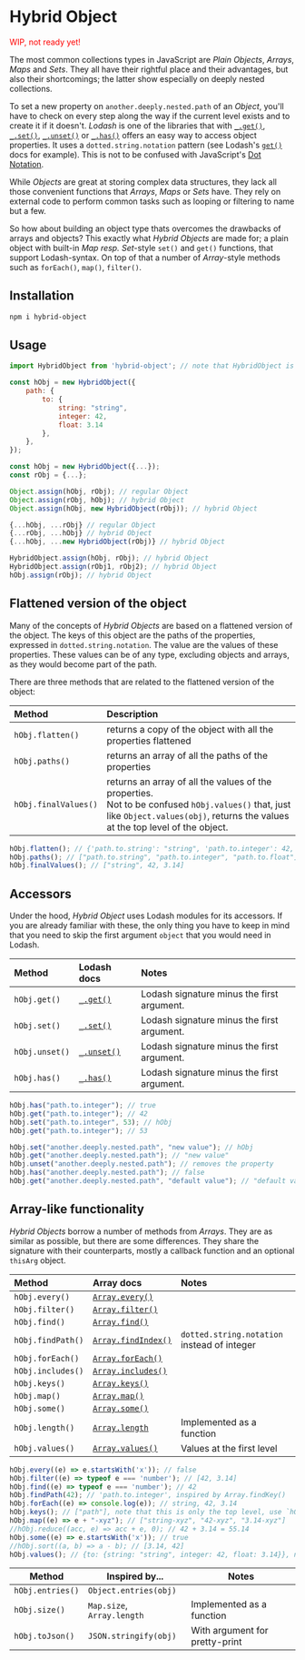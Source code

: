 # Hybrid Object

<p style="color:red">WIP, not ready yet!</p>

The most common collections types in JavaScript are _Plain Objects_, _Arrays_, _Maps_ and _Sets_. They all have their rightful place and their advantages, but also their shortcomings; the latter show especially on deeply nested collections. 

To set a new property on `another.deeply.nested.path` of an _Object_, you'll have to check on every step along the way if the current level exists and to create it if it doesn't. _Lodash_ is one of the libraries that with [`_.get()`](https://lodash.com/docs/#get), [`_.set()`](https://lodash.com/docs/#set), [`_.unset()`](https://lodash.com/docs/#unset) or [`_.has()`](https://lodash.com/docs/#has) offers an easy way to access object properties. It uses a `dotted.string.notation` pattern (see Lodash's [`get()`](https://lodash.com/docs/#get) docs for example). This is not to be confused with JavaScript's [Dot Notation](https://developer.mozilla.org/en-US/docs/Web/JavaScript/Reference/Operators/Property_accessors#dot_notation).

While _Objects_ are great at storing complex data structures, they lack all those convenient functions that _Arrays_, _Maps_ or _Sets_ have. They rely on external code to perform common tasks such as looping or filtering to name but a few.

So how about building an object type thats overcomes the drawbacks of arrays and objects? This exactly what _Hybrid Objects_ are made for; a plain object with built-in _Map resp. Set_-style `set()` and `get()` functions, that support Lodash-syntax. On top of that a number of _Array_-style methods such as `forEach()`, `map()`, `filter()`.

## Installation

```bash
npm i hybrid-object
```

## Usage
    
```javascript
import HybridObject from 'hybrid-object'; // note that HybridObject is implemented as ESM and not in CJS

const hObj = new HybridObject({
    path: {
        to: {
            string: "string",
            integer: 42,
            float: 3.14
        },
    },
});
```

<!-- ## Using an Hybrid Object like a regular Object

_Hybrid Objects_ are build on top of regular _Objects_ and can be used in exactly the same way. You can access the above example with `hObj.path.to.string` or `hObj.path.to.integer`. You can use the static methods `Object.keys(hObj)` or `HybridObject.keys(hObj)`, the same is true for `values()`, `assign()` etc.

_There is one pitfall though:_ When you merge regular and hybrid objects with either `Object.assign()` or in spread syntax, you need to ensure that all arguments are hybrid objects, for instance by wrapping them into `new HybridObject()`. Otherwise, depending on which type comes in last, you may end up with a regular object. This issue can easily be overcome by using the static `HybridObject.assign()` method, which does the conversion for you. The same method is also available from within the instance, i. e. `hObj.assign()`. -->

```javascript
const hObj = new HybridObject({...});
const rObj = {...};

Object.assign(hObj, rObj); // regular Object
Object.assign(rObj, hObj); // hybrid Object
Object.assign(hObj, new HybridObject(rObj)); // hybrid Object

{...hObj, ...rObj} // regular Object
{...rObj, ...hObj} // hybrid Object
{...hObj, ...new HybridObject(rObj)} // hybrid Object

HybridObject.assign(hObj, rObj); // hybrid Object
HybridObject.assign(rObj1, rObj2); // hybrid Object
hObj.assign(rObj); // hybrid Object
```

## Flattened version of the object
Many of the concepts of _Hybrid Objects_ are based on a flattened version of the object. The keys of this object are the paths of the properties, expressed in `dotted.string.notation`. The value are the values of these properties. These values can be of any type, excluding objects and arrays, as they would become part of the path. 

There are three methods that are related to the flattened version of the object:


| Method               | Description                                                                                                                                                                             |
|:---------------------|:----------------------------------------------------------------------------------------------------------------------------------------------------------------------------------------|
| `hObj.flatten()`     | returns a copy of the object with all the properties flattened                                                                                                                          |
| `hObj.paths()`       | returns an array of all the paths of the properties                                                                                                                                     |
| `hObj.finalValues()` | returns an array of all the values of the properties. <br />Not to be confused `hObj.values()` that, just like `Object.values(obj)`, returns the values at the top level of the object. |

```javascript
hObj.flatten(); // {'path.to.string': "string", 'path.to.integer': 42, 'path.to.float': 3.14}
hObj.paths(); // ["path.to.string", "path.to.integer", "path.to.float"]
hObj.finalValues(); // ["string", 42, 3.14]
```

## Accessors

Under the hood, _Hybrid Object_ uses Lodash modules for its accessors. If you are already familiar with these, the only thing you have to keep in mind that you need to skip the first argument `object` that you would need in Lodash.

| Method         | Lodash docs                                   | Notes                                      |
|:---------------|:----------------------------------------------|:-------------------------------------------|
| `hObj.get()`   | [`_.get()`](https://lodash.com/docs/#get)     | Lodash signature minus the first argument. |
| `hObj.set()`   | [`_.set()`](https://lodash.com/docs/#set)     | Lodash signature minus the first argument. |
| `hObj.unset()` | [`_.unset()`](https://lodash.com/docs/#unset) | Lodash signature minus the first argument. |
| `hObj.has()`   | [`_.has()`](https://lodash.com/docs/#has)     | Lodash signature minus the first argument. |

```javascript
hObj.has("path.to.integer"); // true
hObj.get("path.to.integer"); // 42
hObj.set("path.to.integer", 53); // hObj
hObj.get("path.to.integer"); // 53

hObj.set("another.deeply.nested.path", "new value"); // hObj
hObj.get("another.deeply.nested.path"); // "new value"
hObj.unset("another.deeply.nested.path"); // removes the property
hObj.has("another.deeply.nested.path"); // false
hObj.get("another.deeply.nested.path", "default value"); // "default value"
```

## Array-like functionality

_Hybrid Objects_ borrow a number of methods from _Arrays_. They are as similar as possible, but there are some differences. They share the signature with their counterparts, mostly a callback function and an optional `thisArg` object.

| Method            | Array docs                                                                                                              | Notes                                       |
|:------------------|:------------------------------------------------------------------------------------------------------------------------|:--------------------------------------------|
| `hObj.every()`    | [`Array.every()`](https://developer.mozilla.org/en-US/docs/Web/JavaScript/Reference/Global_Objects/Array/every)         |                                             |
| `hObj.filter()`   | [`Array.filter()`](https://developer.mozilla.org/en-US/docs/Web/JavaScript/Reference/Global_Objects/Array/filter)       |                                             |
| `hObj.find()`     | [`Array.find()`](https://developer.mozilla.org/en-US/docs/Web/JavaScript/Reference/Global_Objects/Array/find)           |                                             |
| `hObj.findPath()` | [`Array.findIndex()`](https://developer.mozilla.org/en-US/docs/Web/JavaScript/Reference/Global_Objects/Array/findIndex) | `dotted.string.notation` instead of integer |
| `hObj.forEach()`  | [`Array.forEach()`](https://developer.mozilla.org/en-US/docs/Web/JavaScript/Reference/Global_Objects/Array/forEach)     |                                             |
| `hObj.includes()` | [`Array.includes()`](https://developer.mozilla.org/en-US/docs/Web/JavaScript/Reference/Global_Objects/Array/includes)   |                                             |
| `hObj.keys()`     | [`Array.keys()`](https://developer.mozilla.org/en-US/docs/Web/JavaScript/Reference/Global_Objects/Array/keys)           |                                             |
| `hObj.map()`      | [`Array.map()`](https://developer.mozilla.org/en-US/docs/Web/JavaScript/Reference/Global_Objects/Array/map)             |                                             |
| `hObj.some()`     | [`Array.some()`](https://developer.mozilla.org/en-US/docs/Web/JavaScript/Reference/Global_Objects/Array/some)           |                                             |
| `hObj.length()`   | [`Array.length`](https://developer.mozilla.org/en-US/docs/Web/JavaScript/Reference/Global_Objects/Array/length)         | Implemented as a function                   |
| `hObj.values()`   | [`Array.values()`](https://developer.mozilla.org/en-US/docs/Web/JavaScript/Reference/Global_Objects/Array/values)       | Values at the first level                   |

```javascript
hObj.every((e) => e.startsWith('x')); // false
hObj.filter((e) => typeof e === 'number'); // [42, 3.14]
hObj.find((e) => typeof e === 'number'); // 42
hObj.findPath(42); // 'path.to.integer', inspired by Array.findKey()
hObj.forEach((e) => console.log(e)); // string, 42, 3.14
hObj.keys(); // ["path"], note that this is only the top level, use `hObj.paths()` to get all the paths
hObj.map((e) => e + "-xyz"); // ["string-xyz", "42-xyz", "3.14-xyz"]
//hObj.reduce((acc, e) => acc + e, 0); // 42 + 3.14 = 55.14
hObj.some((e) => e.startsWith('x')); // true
//hObj.sort((a, b) => a - b); // [3.14, 42]
hObj.values(); // {to: {string: "string", integer: 42, float: 3.14}}, note that this is only the top level, use `hObj.finalValues()` to get all the values
```




| Method           | Inspired by...             | Notes                          |
|------------------|----------------------------|--------------------------------|
| `hObj.entries()` | `Object.entries(obj)`      |                                |
| `hObj.size()`    | `Map.size`, `Array.length` | Implemented as a function      |
| `hObj.toJson()`  | `JSON.stringify(obj)`      | With argument for pretty-print |
